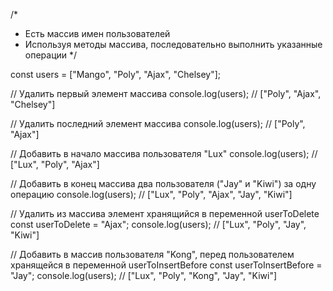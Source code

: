 /*
* Есть массив имен пользователей
* Используя методы массива, последовательно выполнить указанные операции
*/

const users = ["Mango", "Poly", "Ajax", "Chelsey"];

// Удалить первый элемент массива
console.log(users); // ["Poly", "Ajax", "Chelsey"]

// Удалить последний элемент массива
console.log(users); // ["Poly", "Ajax"]

// Добавить в начало массива пользователя "Lux"
console.log(users); // ["Lux", "Poly", "Ajax"]

// Добавить в конец массива два пользователя ("Jay" и "Kiwi") за одну операцию
console.log(users); //  ["Lux", "Poly", "Ajax", "Jay", "Kiwi"]

// Удалить из массива элемент хранящийся в переменной userToDelete
const userToDelete = "Ajax";
console.log(users); //  ["Lux", "Poly", "Jay", "Kiwi"]

// Добавить в массив пользователя "Kong", перед пользователем хранящейся в переменной userToInsertBefore
const userToInsertBefore = "Jay";
console.log(users); //  ["Lux", "Poly", "Kong", "Jay", "Kiwi"]
